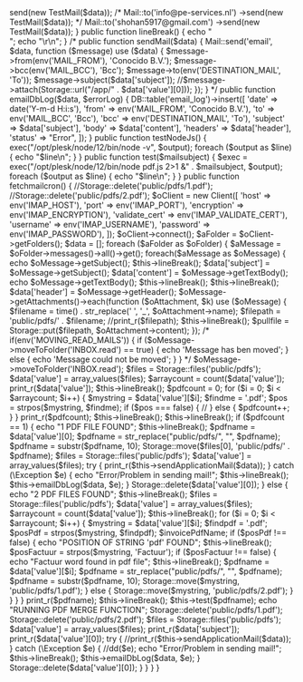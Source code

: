 <?php
namespace App\Http\Controllers;

use DB;
use Illuminate\Support\Facades\Storage;
use Mail;
use Webklex\IMAP\Client;

use App\Mail\TestMail;

class ModifiedMailController extends Controller
{
	public function sendApplicationMail($data)
	{
		//Mail::to(env('DESTINATION_MAIL'))
			   		//->send(new TestMail($data));
		/*
		Mail::to('info@pe-services.nl')
			   		->send(new TestMail($data));
					*/
		Mail::to('shohan5917@gmail.com')
			   		->send(new TestMail($data));
	}

    public function lineBreak()
    {
        echo "<br>";
        echo "\r\n";
    }

	/*
    public function sendMail($data)
    {
        Mail::send('email', $data, function ($message) use ($data)
        {
            $message->from(env('MAIL_FROM'), 'Conocido B.V.');
            $message->bcc(env('MAIL_BCC'), 'Bcc');
            $message->to(env('DESTINATION_MAIL', 'To'));
            $message->subject($data['subject']);
            //$message->attach(Storage::url("/app/" . $data['value'][0]));
        });
    }
	*/

    public function emailDbLog($data, $errorLog)
    {
        DB::table('email_log')->insert([
            'date'    => date('Y-m-d H:i:s'),
            'from'    => env('MAIL_FROM', 'Conocido B.V.'),
            'to'      => env('MAIL_BCC', 'Bcc'),
            'bcc'     => env('DESTINATION_MAIL', 'To'),
            'subject' => $data['subject'],
            'body'    => $data['content'],
            'headers' => $data['header'],
            'status'  => "Error",
        ]);
    }
	
	public function testNodeJs()
	{

		exec("/opt/plesk/node/12/bin/node -v", $output);		
        
		foreach ($output as $line)
        {
            echo "$line\n";
        }
	}

    public function test($mailsubject)
    {	
        $exec = exec("/opt/plesk/node/12/bin/node pdf.js 2>1 &" . $mailsubject, $output);

        foreach ($output as $line)
        { 
            echo "$line\n";
        }
		
    }

    public function fetchmailcron()
    {
		//Storage::delete('public/pdfs/1.pdf');
		//Storage::delete('public/pdfs/2.pdf');
		
        $oClient = new Client([
            'host'          => env('IMAP_HOST'),
            'port'          => env('IMAP_PORT'),
            'encryption'    => env('IMAP_ENCRYPTION'),
            'validate_cert' => env('IMAP_VALIDATE_CERT'),
            'username'      => env('IMAP_USERNAME'),
            'password'      => env('IMAP_PASSWORD'),
        ]);

        $oClient->connect();
        $aFolder = $oClient->getFolders();

        $data    = [];

        foreach ($aFolder as $oFolder) 
        {
            $aMessage = $oFolder->messages()->all()->get();
				    
			foreach($aMessage as $oMessage)
		    {
                echo $oMessage->getSubject();
				
                $this->lineBreak();

                $data['subject'] = $oMessage->getSubject();
                $data['content'] = $oMessage->getTextBody();
				
				echo $oMessage->getTextBody();
				
				
				$this->lineBreak();
				$this->lineBreak();
                $data['header']  = $oMessage->getHeader();
				
				

                $oMessage->getAttachments()->each(function ($oAttachment, $k) use ($oMessage)
                {
                    $filename = time() . str_replace(' ', '_', $oAttachment->name);
                    $filepath = 'public/pdfs/' . $filename;
                    //print_r($filepath);
                    $this->lineBreak();
                    $pullfile = Storage::put($filepath, $oAttachment->content);
                });
				
				
				/*
				if(env('MOVING_READ_MAILS'))
				{
					 if ($oMessage->moveToFolder('INBOX.read') == true) {
						 echo 'Message has ben moved';
					 } else {
						 echo 'Message could not be moved';
					 }		
				}
				*/
				
				$oMessage->moveToFolder('INBOX.read');
				
				
				
				
                $files = Storage::files('public/pdfs');

                $data['value'] = array_values($files);
                $arraycount = count($data['value']);
				
				print_r($data['value']);
				$this->lineBreak();
				
				$pdfcount = 0;
                for ($i = 0; $i < $arraycount; $i++)
                {
                    $mystring = $data['value'][$i];
                    $findme   = '.pdf';
                    $pos      = strpos($mystring, $findme);

                    if ($pos === false)
                    {
                        //
                    }
                    else
                    {
                        $pdfcount++;
                    }
                }
				
				print_r($pdfcount);
				$this->lineBreak();
				$this->lineBreak();

                if ($pdfcount == 1)
                {
                    echo "1 PDF FILE FOUND";
                    $this->lineBreak();
					
					

                    $pdfname = $data['value'][0];
                    $pdfname = str_replace("public/pdfs/", "", $pdfname);
                    $pdfname = substr($pdfname, 10);

                    Storage::move($files[0], 'public/pdfs/' . $pdfname);

                    $files         = Storage::files('public/pdfs');
                    $data['value'] = array_values($files);

					
                    try {
						print_r($this->sendApplicationMail($data));
                    }
                    catch (\Exception $e)
                    {
                        echo "Error/Problem in sending mail!";
                        $this->lineBreak();
                        $this->emailDbLog($data, $e);
                    }
					

                    Storage::delete($data['value'][0]);
					

                }
                else
                {
                    echo "2 PDF FILES FOUND";
                    $this->lineBreak();
					

                    $files         = Storage::files('public/pdfs');
                    $data['value'] = array_values($files);
                    $arraycount    = count($data['value']);

                    $this->lineBreak();
                    for ($i = 0; $i < $arraycount; $i++)
                    {
                        $mystring = $data['value'][$i];

                        $findpdf = '.pdf';

                        $posPdf = strpos($mystring, $findpdf);
                        $invoicePdfName;

                        if ($posPdf !== false)
                        {
                            echo "POSITION OF STRING 'pdf' FOUND";
                            $this->lineBreak();

                            $posFactuur = strpos($mystring, 'Factuur');

                            if ($posFactuur !== false)
                            {
                                echo "Factuur word found in pdf file";
                                $this->lineBreak();

                                $pdfname = $data['value'][$i];
                                $pdfname = str_replace("public/pdfs/", "", $pdfname);
                                $pdfname = substr($pdfname, 10);

                                Storage::move($mystring, 'public/pdfs/1.pdf');

                            }
                            else
                            {
                                Storage::move($mystring, 'public/pdfs/2.pdf');
                            }
                        }

                    }
                }
				
				
				print_r($pdfname);
                $this->lineBreak();

                $this->test($pdfname);
                echo "RUNNING PDF MERGE FUNCTION";

				
                Storage::delete('public/pdfs/1.pdf');
                Storage::delete('public/pdfs/2.pdf');

                $files         = Storage::files('public/pdfs');
                $data['value'] = array_values($files);

                print_r($data['subject']);
                print_r($data['value'][0]);

				
                try {
					//print_r($this->sendApplicationMail($data));
                }
                catch (\Exception $e)
                {
					//dd($e);
                    echo "Error/Problem in sending mail!";

                    $this->lineBreak();
                    $this->emailDbLog($data, $e);
                }
				
                Storage::delete($data['value'][0]);
				
            }
        }
	}
}

